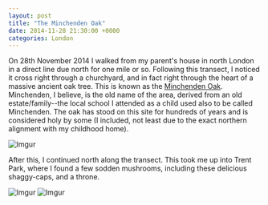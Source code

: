 ```yaml
---
layout: post
title: "The Minchenden Oak"
date: 2014-11-28 21:30:00 +0000
categories: London
---
```


On 28th November 2014 I walked from my parent's house in north London in a 
direct line due north for one mile or so. Following this transect, I noticed 
it cross right through a churchyard, and in fact right through the heart of a 
massive ancient oak tree. This is known as the 
[Minchenden Oak](http://www.minchendenoak.org/). Minchenden, I believe, is 
the old name of the area, derived from an old estate/family--the local school 
I attended as a child used also to be called Minchenden. The oak has stood on 
this site for hundreds of years and is considered holy by some (I included, 
not least due to the exact northern alignment with my childhood home).

![Imgur](https://i.imgur.com/J682WV1.jpg)

After this, I continued north along the transect. This took me up into Trent 
Park, where I found a few sodden mushrooms, including these delicious 
shaggy-caps, and a throne.

![Imgur](https://i.imgur.com/LofvG4v.jpg)
![Imgur](https://i.imgur.com/xl1JV6h.jpg)
